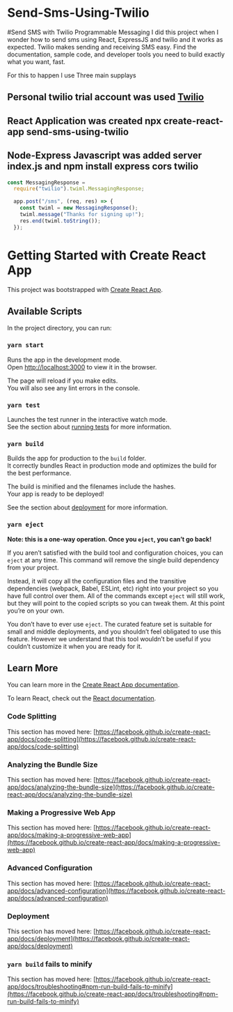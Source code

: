 # Send-Sms-Using-Twilio#Send SMS with Twilio Programmable MessagingI did this project when I wonder how to send sms using React, ExpressJS and twilio and it works as expected. Twilio makes sending and receiving SMS easy. Find the documentation, sample code, and developer tools you need to build exactly what you want, fast. For this to happen I use Three main supplays## Personal twilio trial account was used  [Twilio](https://www.twilio.com) ## React Application was created   **npx create-react-app send-sms-using-twilio**## Node-Express Javascript was added **server index.js  and npm install express cors twilio**```javascriptconst MessagingResponse =  require("twilio").twiml.MessagingResponse;  app.post("/sms", (req, res) => {    const twiml = new MessagingResponse();    twiml.message("Thanks for signing up!");    res.end(twiml.toString());  });```# Getting Started with Create React AppThis project was bootstrapped with [Create React App](https://github.com/facebook/create-react-app).## Available ScriptsIn the project directory, you can run:### `yarn start`Runs the app in the development mode.\Open [http://localhost:3000](http://localhost:3000) to view it in the browser.The page will reload if you make edits.\You will also see any lint errors in the console.### `yarn test`Launches the test runner in the interactive watch mode.\See the section about [running tests](https://facebook.github.io/create-react-app/docs/running-tests) for more information.### `yarn build`Builds the app for production to the `build` folder.\It correctly bundles React in production mode and optimizes the build for the best performance.The build is minified and the filenames include the hashes.\Your app is ready to be deployed!See the section about [deployment](https://facebook.github.io/create-react-app/docs/deployment) for more information.### `yarn eject`**Note: this is a one-way operation. Once you `eject`, you can’t go back!**If you aren’t satisfied with the build tool and configuration choices, you can `eject` at any time. This command will remove the single build dependency from your project.Instead, it will copy all the configuration files and the transitive dependencies (webpack, Babel, ESLint, etc) right into your project so you have full control over them. All of the commands except `eject` will still work, but they will point to the copied scripts so you can tweak them. At this point you’re on your own.You don’t have to ever use `eject`. The curated feature set is suitable for small and middle deployments, and you shouldn’t feel obligated to use this feature. However we understand that this tool wouldn’t be useful if you couldn’t customize it when you are ready for it.## Learn MoreYou can learn more in the [Create React App documentation](https://facebook.github.io/create-react-app/docs/getting-started).To learn React, check out the [React documentation](https://reactjs.org/).### Code SplittingThis section has moved here: [https://facebook.github.io/create-react-app/docs/code-splitting](https://facebook.github.io/create-react-app/docs/code-splitting)### Analyzing the Bundle SizeThis section has moved here: [https://facebook.github.io/create-react-app/docs/analyzing-the-bundle-size](https://facebook.github.io/create-react-app/docs/analyzing-the-bundle-size)### Making a Progressive Web AppThis section has moved here: [https://facebook.github.io/create-react-app/docs/making-a-progressive-web-app](https://facebook.github.io/create-react-app/docs/making-a-progressive-web-app)### Advanced ConfigurationThis section has moved here: [https://facebook.github.io/create-react-app/docs/advanced-configuration](https://facebook.github.io/create-react-app/docs/advanced-configuration)### DeploymentThis section has moved here: [https://facebook.github.io/create-react-app/docs/deployment](https://facebook.github.io/create-react-app/docs/deployment)### `yarn build` fails to minifyThis section has moved here: [https://facebook.github.io/create-react-app/docs/troubleshooting#npm-run-build-fails-to-minify](https://facebook.github.io/create-react-app/docs/troubleshooting#npm-run-build-fails-to-minify)